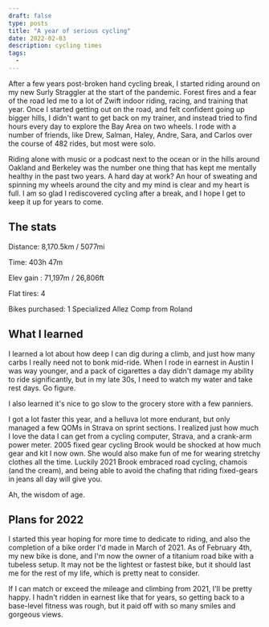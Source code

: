 ```yaml
---
draft: false
type: posts
title: "A year of serious cycling"
date: 2022-02-03
description: cycling times
tags:
  - 
---
```


After a few years post-broken hand cycling break, I started riding around on my new Surly Straggler at the start of the pandemic. Forest fires and a fear of the road led me to a lot of Zwift indoor riding, racing, and training that year. Once I started getting out on the road, and felt confident going up bigger hills, I didn't want to get back on my trainer, and instead tried to find hours every day to explore the Bay Area on two wheels. I rode with a number of friends, like Drew, Salman, Haley, Andre, Sara, and Carlos over the course of 482 rides, but most were solo. 

Riding alone with music or a podcast next to the ocean or in the hills around Oakland and Berkeley was the number one thing that has kept me mentally healthy in the past two years. A hard day at work? An hour of sweating and spinning my wheels around the city and my mind is clear and my heart is full. I am so glad I rediscovered cycling after a break, and I hope I get to keep it up for years to come.

## The stats

Distance: 8,170.5km / 5077mi

Time: 403h 47m 

Elev gain	: 71,197m / 26,806ft

Flat tires: 4 

Bikes purchased: 1 Specialized Allez Comp from Roland

## What I learned

I learned a lot about how deep I can dig during a climb, and just how many carbs I really need not to bonk mid-ride. When I rode in earnest in Austin I was way younger, and a pack of cigarettes a day didn't damage my ability to ride significantly, but in my late 30s, I need to watch my water and take rest days. Go figure.

I also learned it's nice to go slow to the grocery store with a few panniers. 

I got a lot faster this year, and a helluva lot more endurant, but only managed a few QOMs in Strava on sprint sections. I realized just how much I love the data I can get from a cycling computer, Strava, and a crank-arm power meter. 2005 fixed gear cycling Brook would be shocked at how much gear and kit I now own. She would also make fun of me for wearing stretchy clothes all the time. Luckily 2021 Brook embraced road cycling, chamois (and the cream), and being able to avoid the chafing that riding fixed-gears in jeans all day will give you. 

Ah, the wisdom of age.

## Plans for 2022

I started this year hoping for more time to dedicate to riding, and also the completion of a bike order I'd made in March of 2021. As of February 4th, my new bike is done, and I'm now the owner of a titanium road bike with a tubeless setup. It may not be the lightest or fastest bike, but it should last me for the rest of my life, which is pretty neat to consider.

If I can match or exceed the mileage and climbing from 2021, I'll be pretty happy. I hadn't ridden in earnest like that for years, so getting back to a base-level fitness was rough, but it paid off with so many smiles and gorgeous views.